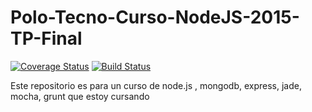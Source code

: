 # Polo-Tecno-Curso-NodeJS-2015-TP-Final

[![Coverage Status](https://coveralls.io/repos/MaraniMatias/Polo-Tecno-Curso-NodeJS-2015-TP-Final-Marani-Matias/badge.svg)](https://coveralls.io/r/MaraniMatias/Polo-Tecno-Curso-NodeJS-2015-TP-Final-Marani-Matias) [![Build Status](https://travis-ci.org/MaraniMatias/Polo-Tecno-Curso-NodeJS-2015-TP-Final-Marani-Matias.svg)](https://travis-ci.org/MaraniMatias/Polo-Tecno-Curso-NodeJS-2015-TP-Final-Marani-Matias)

Este repositorio es para un curso de node.js , mongodb, express, jade, mocha, grunt que estoy cursando
